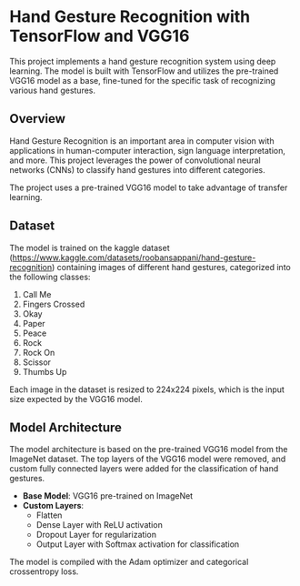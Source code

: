 # Hand Gesture Recognition with TensorFlow and VGG16

This project implements a hand gesture recognition system using deep learning. The model is built with TensorFlow and utilizes the pre-trained VGG16 model as a base, fine-tuned for the specific task of recognizing various hand gestures.


## Overview

Hand Gesture Recognition is an important area in computer vision with applications in human-computer interaction, sign language interpretation, and more. This project leverages the power of convolutional neural networks (CNNs) to classify hand gestures into different categories.

The project uses a pre-trained VGG16 model to take advantage of transfer learning.

## Dataset

The model is trained on the kaggle dataset (https://www.kaggle.com/datasets/roobansappani/hand-gesture-recognition) containing images of different hand gestures, categorized into the following classes:

1. Call Me
2. Fingers Crossed
3. Okay
4. Paper
5. Peace
6. Rock
7. Rock On
8. Scissor
9. Thumbs Up

Each image in the dataset is resized to 224x224 pixels, which is the input size expected by the VGG16 model.

## Model Architecture

The model architecture is based on the pre-trained VGG16 model from the ImageNet dataset. The top layers of the VGG16 model were removed, and custom fully connected layers were added for the classification of hand gestures.

- **Base Model**: VGG16 pre-trained on ImageNet
- **Custom Layers**:
  - Flatten
  - Dense Layer with ReLU activation
  - Dropout Layer for regularization
  - Output Layer with Softmax activation for classification

The model is compiled with the Adam optimizer and categorical crossentropy loss.

